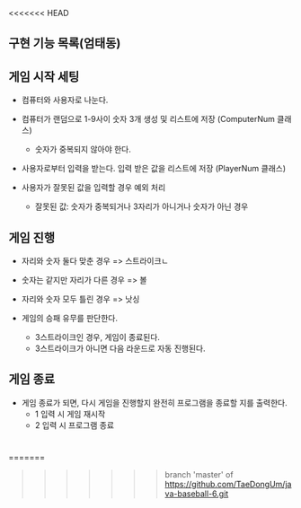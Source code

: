 <<<<<<< HEAD
## 구현 기능 목록(엄태동)



## 게임 시작 세팅

- 컴퓨터와 사용자로 나눈다.

- 컴퓨터가 랜덤으로 1-9사이 숫자 3개 생성 및 리스트에 저장 (ComputerNum 클래스)
  
  - 숫자가 중복되지 않아야 한다.

- 사용자로부터 입력을 받는다. 입력 받은 값을 리스트에 저장 (PlayerNum 클래스)

- 사용자가 잘못된 값을 입력할 경우 예외 처리
  
  - 잘못된 값: 숫자가 중복되거나 3자리가 아니거나 숫자가 아닌 경우



## 게임 진행

- 자리와 숫자 둘다 맞춘 경우 => 스트라이크ㄴ
* 숫자는 같지만 자리가 다른 경우 => 볼
* 자리와 숫자 모두 틀린 경우 => 낫싱

* 게임의 승패 유무를 판단한다.
  * 3스트라이크인 경우, 게임이 종료된다.
  * 3스트라이크가 아니면 다음 라운드로 자동 진행된다.



## 게임 종료

* 게임 종료가 되면, 다시 게임을 진행할지 완전히 프로그램을 종료할 지를 출력한다.
  * 1 입력 시 게임 재시작
  * 2 입력 시 프로그램 종료



# 
=======
>>>>>>> branch 'master' of https://github.com/TaeDongUm/java-baseball-6.git
